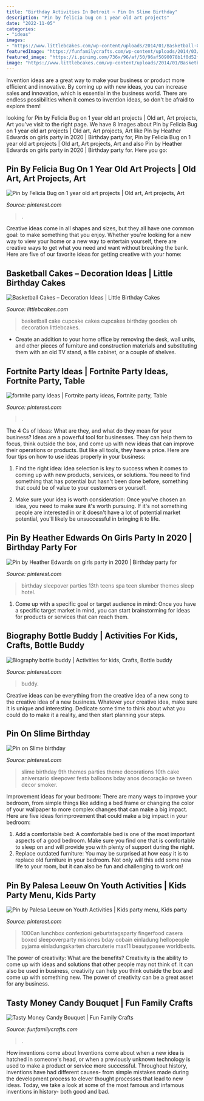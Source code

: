 ```yaml
---
title: "Birthday Activities In Detroit ~ Pin On Slime Birthday"
description: "Pin by felicia bug on 1 year old art projects"
date: "2022-11-05"
categories:
- "ideas"
images:
- "https://www.littlebcakes.com/wp-content/uploads/2014/01/Basketball-Cupcake-Cake.jpg"
featuredImage: "https://funfamilycrafts.com/wp-content/uploads/2014/03/money_candy_bouquet.jpg"
featured_image: "https://i.pinimg.com/736x/96/af/50/96af5090078b1f0d52ff12630a5fd00b.jpg"
image: "https://www.littlebcakes.com/wp-content/uploads/2014/01/Basketball-Cupcake-Cake.jpg"
---
```



Invention ideas are a great way to make your business or product more efficient and innovative. By coming up with new ideas, you can increase sales and innovation, which is essential in the business world. There are endless possibilities when it comes to invention ideas, so don't be afraid to explore them!

	

		
looking for Pin by Felicia Bug on 1 year old art projects | Old art, Art projects, Art you've visit to the right page. We have 8 Images about Pin by Felicia Bug on 1 year old art projects | Old art, Art projects, Art like Pin by Heather Edwards on girls party in 2020 | Birthday party for, Pin by Felicia Bug on 1 year old art projects | Old art, Art projects, Art and also Pin by Heather Edwards on girls party in 2020 | Birthday party for. Here you go:
		
    
## Pin By Felicia Bug On 1 Year Old Art Projects | Old Art, Art Projects, Art

<img loading=lazy src="https://i.pinimg.com/736x/d4/dd/e7/d4dde7979fdf3f3695acc76b08abce88.jpg" onerror="this.onerror=null;this.src='https://tse4.mm.bing.net/th?id=OIP.1-gXH8fasAcyjYY1jumpRQHaJ3&amp;pid=15.1';" alt="Pin by Felicia Bug on 1 year old art projects | Old art, Art projects, Art">

_Source: pinterest.com_

>. 

	

Creative ideas come in all shapes and sizes, but they all have one common goal: to make something that you enjoy. Whether you're looking for a new way to view your home or a new way to entertain yourself, there are creative ways to get what you need and want without breaking the bank. Here are five of our favorite ideas for getting creative with your home: 

    
## Basketball Cakes – Decoration Ideas | Little Birthday Cakes

<img loading=lazy src="https://www.littlebcakes.com/wp-content/uploads/2014/01/Basketball-Cupcake-Cake.jpg" onerror="this.onerror=null;this.src='https://tse3.mm.bing.net/th?id=OIP.jBg7Su2OtLfE5aUZGIUaugHaFj&amp;pid=15.1';" alt="Basketball Cakes – Decoration Ideas | Little Birthday Cakes">

_Source: littlebcakes.com_

>basketball cake cupcake cakes cupcakes birthday goodies oh decoration littlebcakes. 

	

- Create an addition to your home office by removing the desk, wall units, and other pieces of furniture and construction materials and substituting them with an old TV stand, a file cabinet, or a couple of shelves.

    
## Fortnite Party Ideas | Fortnite Party Ideas, Fortnite Party, Table

<img loading=lazy src="https://i.pinimg.com/736x/95/31/19/953119c7d35afeca354b5bcd6eb091d6.jpg" onerror="this.onerror=null;this.src='https://tse1.mm.bing.net/th?id=OIP.qT7OEAma3lGya6Z3Gh9c1QHaJ3&amp;pid=15.1';" alt="fortnite party ideas | Fortnite party ideas, Fortnite party, Table">

_Source: pinterest.com_

>. 

	

The 4 Cs of Ideas: What are they, and what do they mean for your business?
Ideas are a powerful tool for businesses. They can help them to focus, think outside the box, and come up with new ideas that can improve their operations or products. But like all tools, they have a price. Here are four tips on how to use ideas properly in your business:
1. Find the right idea: idea selection is key to success when it comes to coming up with new products, services, or solutions. You need to find something that has potential but hasn't been done before, something that could be of value to your customers or yourself.

2. Make sure your idea is worth consideration: Once you've chosen an idea, you need to make sure it's worth pursuing. If it's not something people are interested in or it doesn't have a lot of potential market potential, you'll likely be unsuccessful in bringing it to life.

    
## Pin By Heather Edwards On Girls Party In 2020 | Birthday Party For

<img loading=lazy src="https://i.pinimg.com/736x/dc/4b/92/dc4b92a45294846ce44e3c97918e92a9.jpg" onerror="this.onerror=null;this.src='https://tse2.mm.bing.net/th?id=OIP.8h6v9cEHGjKwoYu1EXzXQQHaJ4&amp;pid=15.1';" alt="Pin by Heather Edwards on girls party in 2020 | Birthday party for">

_Source: pinterest.com_

>birthday sleepover parties 13th teens spa teen slumber themes sleep hotel. 

	

1. Come up with a specific goal or target audience in mind: Once you have a specific target market in mind, you can start brainstorming for ideas for products or services that can reach them.

    
## Biography Bottle Buddy | Activities For Kids, Crafts, Bottle Buddy

<img loading=lazy src="https://i.pinimg.com/736x/96/af/50/96af5090078b1f0d52ff12630a5fd00b.jpg" onerror="this.onerror=null;this.src='https://tse1.mm.bing.net/th?id=OIP.11uFA87BrPe0kVtWGDhsDwHaJ3&amp;pid=15.1';" alt="Biography bottle buddy | Activities for kids, Crafts, Bottle buddy">

_Source: pinterest.com_

>buddy. 

	

Creative ideas can be everything from the creative idea of a new song to the creative idea of a new business. Whatever your creative idea, make sure it is unique and interesting. Dedicate some time to think about what you could do to make it a reality, and then start planning your steps.

    
## Pin On Slime Birthday

<img loading=lazy src="https://i.pinimg.com/736x/b8/cb/5a/b8cb5a6224ceaa2cf37893e48bdc93e5.jpg" onerror="this.onerror=null;this.src='https://tse2.mm.bing.net/th?id=OIP.IoKNTzU46s2pCh6Lo4vYewHaJ4&amp;pid=15.1';" alt="Pin on Slime birthday">

_Source: pinterest.com_

>slime birthday 9th themes parties theme decorations 10th cake aniversario sleepover festa balloons bday anos decoração se tween decor smoker. 

	

Improvement ideas for your bedroom:
There are many ways to improve your bedroom, from simple things like adding a bed frame or changing the color of your wallpaper to more complex changes that can make a big impact. Here are five ideas forimprovement that could make a big impact in your bedroom: 
1) Add a comfortable bed: A comfortable bed is one of the most important aspects of a good bedroom. Make sure you find one that is comfortable to sleep on and will provide you with plenty of support during the night. 
2) Replace outdated furniture: You may be surprised at how easy it is to replace old furniture in your bedroom. Not only will this add some new life to your room, but it can also be fun and challenging to work on!

    
## Pin By Palesa Leeuw On Youth Activities | Kids Party Menu, Kids Party

<img loading=lazy src="https://i.pinimg.com/736x/b5/b4/30/b5b430035b7a0e35a79294f31bd02c30.jpg" onerror="this.onerror=null;this.src='https://tse2.mm.bing.net/th?id=OIP.o616SXllvrcND_gRZTg2dwHaJ3&amp;pid=15.1';" alt="Pin by Palesa Leeuw on Youth Activities | Kids party menu, Kids party">

_Source: pinterest.com_

>1000an lunchbox confezioni geburtstagsparty fingerfood casera boxed sleepoverparty misiones bday cobain einladung hellopeople pyjama einladungskarten charcuterie max11 beautypasee worldbests. 

	

The power of creativity: What are the benefits?
Creativity is the ability to come up with ideas and solutions that other people may not think of. It can also be used in business, creativity can help you think outside the box and come up with something new. The power of creativity can be a great asset for any business.

    
## Tasty Money Candy Bouquet | Fun Family Crafts

<img loading=lazy src="https://funfamilycrafts.com/wp-content/uploads/2014/03/money_candy_bouquet.jpg" onerror="this.onerror=null;this.src='https://tse1.mm.bing.net/th?id=OIP.gtxY_mVDYF_763UTx4rMZwHaI5&amp;pid=15.1';" alt="Tasty Money Candy Bouquet | Fun Family Crafts">

_Source: funfamilycrafts.com_

>. 

	

How inventions come about
Inventions come about when a new idea is hatched in someone's head, or when a previously unknown technology is used to make a product or service more successful. Throughout history, inventions have had different causes- from simple mistakes made during the development process to clever thought processes that lead to new ideas. Today, we take a look at some of the most famous and infamous inventions in history- both good and bad.

